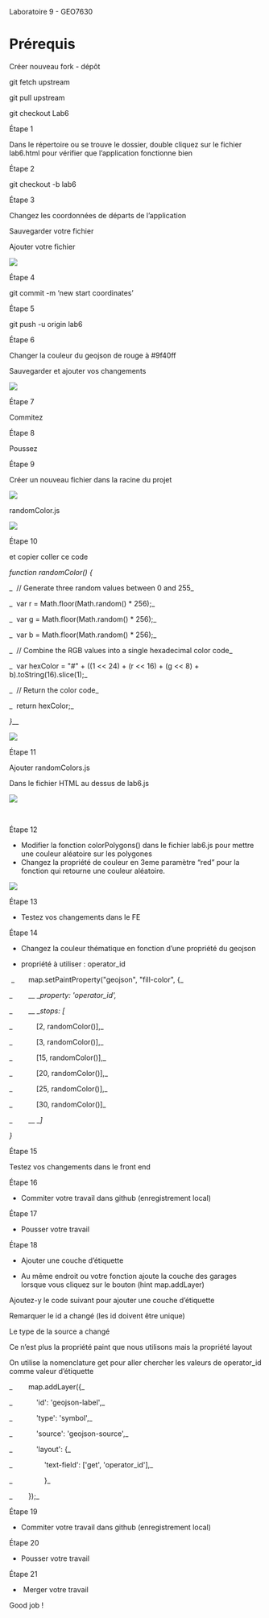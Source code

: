 Laboratoire 9 - GEO7630


# Prérequis

Créer nouveau fork - dépôt

git fetch upstream

git pull upstream

git checkout Lab6

Étape 1

Dans le répertoire ou se trouve le dossier, double cliquez sur le fichier lab6.html pour vérifier que l’application fonctionne bien

Étape 2

git checkout -b lab6

  


Étape 3

Changez les coordonnées de départs de l’application

Sauvegarder votre fichier

Ajouter votre fichier 

![](https://lh6.googleusercontent.com/KmzAw-ZLrF5pTRkJUO_bKrRmkeUWaAA29XMlGDrcECqaK31LyGFlHeWXojvF8mpjZlXkvYrZ6-F6t1gOTYrl13w1j-e1BrnpttKoitwihD1AYnvw5BhysVxG07XaSP6-gFqZCgGs2PVuP9OKGM68vR4)

Étape 4

git commit -m ‘new start coordinates’

Étape 5

git push -u origin lab6 

Étape 6

Changer la couleur du geojson de rouge à #9f40ff

Sauvegarder et ajouter vos changements

![](https://lh5.googleusercontent.com/nkz8tqn1omULCLSM7to_qTujKJVlWDFeHKZvsIbvR-Gw7vqpzML3ESjSwSeV5kfEmzwMR7VOx-WflsICBlJwnQml2VtrsHLpfl9rIjSNJDNCP9ncvG622c13Ao5tiMg80M_V3zQRF11ab6O7qe_Rh-Q)

Étape 7

Commitez

Étape 8

Poussez

Étape 9

Créer un nouveau fichier dans la racine du projet

![](https://lh4.googleusercontent.com/E9p2nz1wfF9a5nnMK9UP4EZQ4JNBkJONY_3uo0htsWR_jit_hrvpsTRytZfXJ22xh41EHdlJZM77WqTHUbnrQ0aQ4pBcJQlcY0Vnq65wyEoRTP_Jdo-qrOjYiZ1M8dCiTIhFhWY7vDrpZgSfYwzBMME)

  
  


randomColor.js

![](https://lh5.googleusercontent.com/Sht-E2cMiji0pz7BhhoELjAJG5iRRntQ1U8hqB0Hy_VpyDB0kBStW8-Il7UwWl-ECI_W3ePeMqumd7buSOUCiILOChwir9ObBU3CZRR_P6r_RY8rYODeVVQZ72p62JAzIjFMM2FQH4geaX9x-VCDNa8)

Étape 10

et copier coller ce code

_function randomColor() {_

_  // Generate three random values between 0 and 255_

_  var r = Math.floor(Math.random() \* 256);_

_  var g = Math.floor(Math.random() \* 256);_

_  var b = Math.floor(Math.random() \* 256);_

_  // Combine the RGB values into a single hexadecimal color code_

_  var hexColor = "#" + ((1 &lt;&lt; 24) + (r &lt;&lt; 16) + (g &lt;&lt; 8) + b).toString(16).slice(1);_

_  // Return the color code_

_  return hexColor;_

_}___

![](https://lh6.googleusercontent.com/fnL14NOA3miPxJvL-_5Am8IVI7LV26MX2gsvSEZIXdGD26x8P5AT0rhmYKLySohUJtQUC4D3YT8pjEw48LgUs8tbXIo-vcEdTIa-eYUZkcZFIc42pESo4fzzi2ZGpfLpq2y8FvuofpdjJiyf-ruJfuQ)

Étape 11

Ajouter randomColors.js

Dans le fichier HTML au dessus de lab6.js

![](https://lh6.googleusercontent.com/QRJL8Tuxua_J3ABlL5J_P4nLQIMIXw7t6ju7zickI1YVvtak_U8EZyqWIdeJzaiLvqP2T9SrT3vQnQu6tWIY5cZQ1rgIdpYUM8WzXKbehqYfv3y-saL3LHBGJzyqdBQhewr8hBCyHEWZ_pmnLZNbusc)

 

Étape 12

- Modifier la fonction colorPolygons() dans le fichier lab6.js pour mettre une couleur aléatoire sur les polygones
- Changez la propriété de couleur en 3eme paramètre “red” pour la fonction qui retourne une couleur aléatoire.

![](https://lh5.googleusercontent.com/u2yJJ4pkHC8rNIgU18A3dcMlyko9EnWkCD_cJx3XyMkgmJG7fTdGlWJwn6YL1xOMmSj6D6VPsvTV52dewufNns4Ns-r7ppMwcRY3oZ6IpyJiGxjbkoCX4vo6I4RLBkQsAQIwmV8rgztUAUDVic8ZK80)

Étape 13

- Testez vos changements dans le FE

Étape 14

- Changez la couleur thématique en fonction d’une propriété du geojson 


- propriété à utiliser : operator_id

  


 _       map.setPaintProperty("geojson", "fill-color", {_

_        __ __property: 'operator_id',_

_        __ __stops: \[_

_            \[2, randomColor()],_

_            \[3, randomColor()],_

_            \[15, randomColor()],_

_            \[20, randomColor()],_

_            \[25, randomColor()],_

_            \[30, randomColor()]_

_        __ __]_

_}_

Étape 15

Testez vos changements dans le front end

Étape 16

- Commiter votre travail dans github (enregistrement local)

Étape 17

- Pousser votre travail

Étape 18

- Ajouter une couche d’étiquette


- Au même endroit ou votre fonction ajoute la couche des garages lorsque vous cliquez sur le bouton (hint map.addLayer)

Ajoutez-y le code suivant pour ajouter une couche d’étiquette

Remarquer le id a changé (les id doivent être unique)

Le type de la source a changé

Ce n’est plus la propriété paint que nous utilisons mais la propriété layout

On utilise la nomenclature get pour aller chercher les valeurs de operator_id comme valeur d’étiquette

_        map.addLayer({_

_            'id': 'geojson-label',_

_            'type': 'symbol',_

_            'source': 'geojson-source',_

_            'layout': {_

_                'text-field': \['get', 'operator_id'],_

_                }_

_        });_

Étape 19

- Commiter votre travail dans github (enregistrement local)

Étape 20

- Pousser votre travail

Étape 21

-  Merger votre travail

  


Good job ! 

